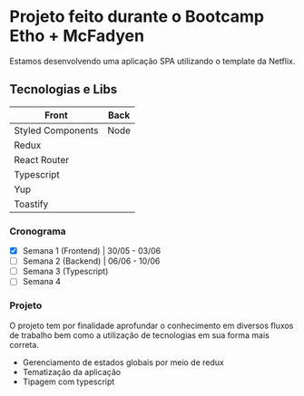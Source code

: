 # Projeto feito durante o Bootcamp Etho + McFadyen
Estamos desenvolvendo uma aplicação SPA utilizando o template da Netflix.

## Tecnologias e Libs
| Front | Back |
| ----------- | ----------- |
| Styled Components | Node |
| Redux |  | 
| React Router |  | 
| Typescript |  | 
| Yup |  | 
| Toastify |  | 

### Cronograma
- [x] Semana 1 (Frontend) | 30/05 - 03/06
- [ ] Semana 2 (Backend)  | 06/06 - 10/06
- [ ] Semana 3 (Typescript)
- [ ] Semana 4

### Projeto
O projeto tem por finalidade aprofundar o conhecimento em diversos fluxos de trabalho bem como a utilização de tecnologias em sua forma mais correta.

* Gerenciamento de estados globais por meio de redux 
* Tematização da aplicação
* Tipagem com typescript